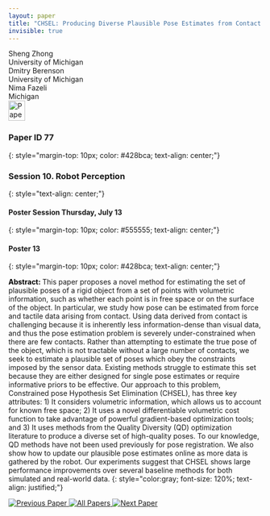 ```yaml
---
layout: paper
title: "CHSEL: Producing Diverse Plausible Pose Estimates from Contact and Free Space Data"
invisible: true
---
```

<div class="paper-authors">
<div class="paper-author-box">
    <div class="paper-author-name">Sheng Zhong</div>
    <div class="paper-author-uni">University of Michigan</div>
</div>
<div class="paper-author-box">
    <div class="paper-author-name">Dmitry Berenson</div>
    <div class="paper-author-uni">University of Michigan</div>
</div>
<div class="paper-author-box">
    <div class="paper-author-name">Nima Fazeli</div>
    <div class="paper-author-uni">Michigan</div>
</div>

</div><div class="paper-pdf">
<div> <a href="http://www.roboticsproceedings.org/rss19/p077.pdf"><img src="{{ site.baseurl }}/images/paper_link.png" alt="Paper Website" width = "33"  height = "40"/></a> </div>
</div>

### Paper ID 77
{: style="margin-top: 10px; color: #428bca; text-align: center;"}

### Session 10. Robot Perception
{: style="text-align: center;"}

#### Poster Session Thursday, July 13
{: style="margin-top: 10px; color: #555555; text-align: center;"}

#### Poster 13
{: style="margin-top: 10px; color: #428bca; text-align: center;"}

<b style="color: black;">Abstract: </b>This paper proposes a novel method for estimating the set of plausible poses of a rigid object from a set of points with volumetric information, such as whether each point is in free space or on the surface of the object. In particular, we study how pose can be estimated
from force and tactile data arising from contact. 
Using data derived from contact is challenging because it is inherently less information-dense than visual data, and thus the pose estimation problem is severely under-constrained when there are few contacts. 
Rather than attempting to estimate the true pose of the object, which is not tractable without a large number of contacts, we seek to estimate a plausible set of poses which obey the constraints imposed by the sensor data. Existing methods struggle to estimate this set because they are either designed for single pose estimates or require informative priors to be effective. Our approach to this problem, Constrained pose Hypothesis Set Elimination (CHSEL), has three key attributes: 1) It considers volumetric information, which allows us to account for known free space; 2) It uses a novel differentiable volumetric cost function to take advantage of powerful gradient-based optimization tools; and 3) It uses methods from the Quality Diversity (QD) optimization literature to produce a diverse set of high-quality poses. To our knowledge, QD methods have not been used previously for pose registration. We also show how to update our plausible pose estimates online as more data is gathered by the robot. 
Our experiments suggest that CHSEL shows large performance improvements over several baseline methods for both simulated and real-world data.
{: style="color:gray; font-size: 120%; text-align: justified;"}


<div class="paper-menu">
<a href="{{ site.baseurl }}/program/papers/076/"> <img src="{{ site.baseurl }}/images/previous_paper_icon.png" alt="Previous Paper" title="Previous Paper"/> </a>
<a href="{{ site.baseurl }}/program/papers"><img src="{{ site.baseurl }}/images/overview_icon.png" alt="All Papers" title="All Papers"/> </a>
<a href="{{ site.baseurl }}/program/papers/078/"> <img src="{{ site.baseurl }}/images/next_paper_icon.png" alt="Next Paper" title="Next Paper"/> </a>

</div>
